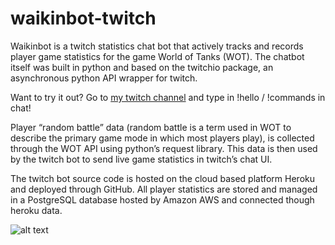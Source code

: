 # waikinbot-twitch
Waikinbot is a twitch statistics chat bot that actively tracks and records player game statistics for the game World of Tanks (WOT). The chatbot itself was built in python and based on the twitchio package, an asynchronous python API wrapper for twitch. 

Want to try it out? Go to [my twitch channel](https://www.twitch.tv/waikin_) and type in !hello / !commands in chat!

Player “random battle” data (random battle is a term used in WOT to describe the primary game mode in which most players play), is collected through the WOT API using python’s request library. This data is then used by the twitch bot to send live game statistics in twitch’s chat UI.

The twitch bot source code is hosted on the cloud based platform Heroku and deployed through GitHub. All player statistics are stored and managed in a PostgreSQL database hosted by Amazon AWS and connected though heroku data.

![alt text](https://cdn.discordapp.com/attachments/732549918702436455/1015110737875697784/waikinBot_architecture_1.png)
